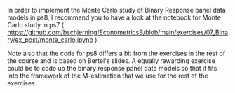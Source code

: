 In order to implement the Monte Carlo study of Binary Response panel data models in ps8, I recommend you to have a look at the notebook for Monte Carlo study in ps7 ( https://github.com/bschjerning/EconometricsB/blob/main/exercises/07_Binary/ex_post/monte_carlo.ipynb ).

Note also that the code for ps8 differs a bit from the exercises in the rest of the course and is based on Bertel's slides. A equally rewarding exercise could be to code up the binary response panel data models so that it fits into the framework of the M-estimation that we use for the rest of the exercises.
